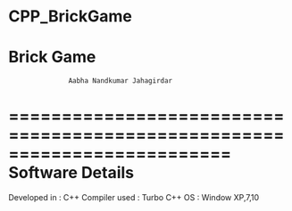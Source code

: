 ﻿# CPP_BrickGame

Brick Game
=========================================================================
                   Aabha Nandkumar Jahagirdar
=========================================================================
Software Details
=========================================================================
Developed in   : C++
Compiler used  : Turbo C++ 
OS             : Window XP,7,10


          
